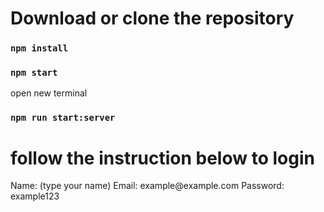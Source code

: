 <h1>Download or clone the repository</h1>

### `npm install`

### `npm start`

open new terminal

### `npm run start:server`

<h1>follow the instruction below to login</h1>
Name: (type your name)
Email: example@example.com
Password: example123
